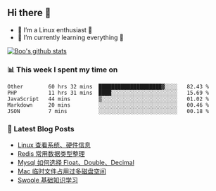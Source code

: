 ## Hi there 👋
* 🔭 I’m a Linux enthusiast 🐧️
* 🏃️ I’m currently learning everything 🏃️

[![Boo's github stats](https://github-readme-stats.vercel.app/api?username=0xAiKang)](https://github.com/anuraghazra/github-readme-stats)

<!-- [![Most Used Langs](https://github-readme-stats.vercel.app/api/top-langs/?username=0xAiKang)](https://github.com/anuraghazra/github-readme-stats) -->

### 📊 This week I spent my time on
<!--START_SECTION:waka-->
```text
Other        60 hrs 32 mins  ████████████████████▓░░░░   82.43 % 
PHP          11 hrs 31 mins  ████░░░░░░░░░░░░░░░░░░░░░   15.69 % 
JavaScript   44 mins         ▒░░░░░░░░░░░░░░░░░░░░░░░░   01.02 % 
Markdown     20 mins         ░░░░░░░░░░░░░░░░░░░░░░░░░   00.46 % 
JSON         7 mins          ░░░░░░░░░░░░░░░░░░░░░░░░░   00.18 % 
```
<!--END_SECTION:waka-->

### 📕 Latest Blog Posts
<!-- BLOG-POST-LIST:START -->
- [Linux 查看系统、硬件信息](https://www.0x2beace.com/linux-view-system-and-hardware-information/)
- [Redis 常用数据类型整理](https://www.0x2beace.com/redis-common-data-types-sorting/)
- [Mysql 如何选择 Float、Double、Decimal](https://www.0x2beace.com/how-does-mysql-choose-float-double-decimal/)
- [Mac 临时文件占用过多磁盘空间](https://www.0x2beace.com/mac-temporary-files-take-up-too-much-disk-space/)
- [Swoole 基础知识学习](https://www.0x2beace.com/swoole-basic-knowledge-learning/)
<!-- BLOG-POST-LIST:END -->

